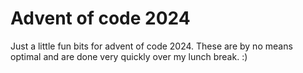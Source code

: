 # Advent of code 2024

Just a little fun bits for advent of code 2024. These are by no means optimal and are done very quickly over my lunch break. :)